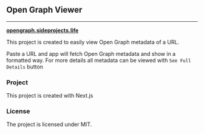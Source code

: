 
## Open Graph Viewer

--- 

**[opengraph.sideprojects.life](https://opengraph.sideprojects.life)**

This project is created to easily view Open Graph metadata of a URL.

Paste a URL and app will fetch Open Graph metadata and show in a formatted way. For more details all metadata can be viewed with `See Full Details` button

### Project

This project is created with Next.js

### License
The project is licensed under MIT.
